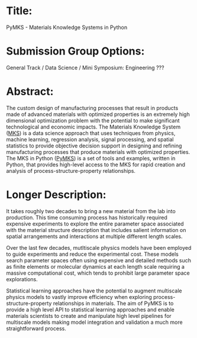 # Title:
PyMKS - Materials Knowledge Systems in Python

# Submission Group Options:
General Track / Data Science / Mini Symposium: Engineering ???

# Abstract:

The custom design of manufacturing processes that result in products made of advanced materials
with optimized properties is an extremely high dimensional
optimization problem with the potential to make significant
technological and economic impacts. The Materials Knowledge System
([MKS]) is a data science approach that uses techniques from physics,
machine learning, regression analysis, signal processing, and spatial
statistics to provide objective decision support in designing and refining  manufacturing processes that produce materials with
optimized properties. The MKS in Python ([PyMKS]) is a set of tools
and examples, written in Python, that provides high-level access to
the MKS for rapid creation and analysis of process-structure-property
relationships.

# Longer Description:

It takes roughly two decades to bring a new material from the lab into
production. This time consuming process has historically required
expensive experiments to explore the entire parameter space associated
with the material structure description that includes salient information on spatial
arrangements and interactions at multiple different length scales.

Over the last few decades, mutltiscale physics models have been
employed to guide experiments and reduce the experimental cost. These
models search parameter spaces often using expensive and detailed
methods such as finite elements or molecular dynamics at each length
scale requiring a massive computational cost, which tends to prohibit
large parameter space explorations.

Statistical learning approaches have the potential to augment multiscale
physics models to vastly improve efficiency when exploring
process-structure-property relationships in materials. The aim of PyMKS
is to provide a high level API to statistical learning approaches and
enable materials scientists to create and manipulate high level
pipelines for multiscale models making model integration and validation
a much more straightforward process.

[MKS]: http://www.techscience.com/doi/10.3970/cmc.2010.017.103.html
[PyMKS]: http://pymks.org
